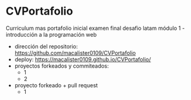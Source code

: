 # CVPortafolio

Curriculum mas portafolio inicial examen final desafio latam módulo 1 - introducción a la programación web

- dirección del repositorio: https://github.com/macalister0109/CVPortafolio
- deploy: https://macalister0109.github.io/CVPortafolio/
- proyectos forkeados y commiteados:
  - 1
  - 2
- proyecto forkeado + pull request
  - 1
